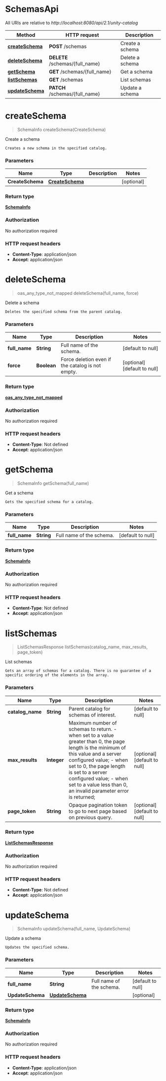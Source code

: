 # SchemasApi

All URIs are relative to *http://localhost:8080/api/2.1/unity-catalog*

| Method | HTTP request | Description |
|------------- | ------------- | -------------|
| [**createSchema**](SchemasApi.md#createSchema) | **POST** /schemas | Create a schema |
| [**deleteSchema**](SchemasApi.md#deleteSchema) | **DELETE** /schemas/{full_name} | Delete a schema |
| [**getSchema**](SchemasApi.md#getSchema) | **GET** /schemas/{full_name} | Get a schema |
| [**listSchemas**](SchemasApi.md#listSchemas) | **GET** /schemas | List schemas |
| [**updateSchema**](SchemasApi.md#updateSchema) | **PATCH** /schemas/{full_name} | Update a schema |


<a name="createSchema"></a>
# **createSchema**
> SchemaInfo createSchema(CreateSchema)

Create a schema

    Creates a new schema in the specified catalog. 

### Parameters

|Name | Type | Description  | Notes |
|------------- | ------------- | ------------- | -------------|
| **CreateSchema** | [**CreateSchema**](../Models/CreateSchema.md)|  | [optional] |

### Return type

[**SchemaInfo**](../Models/SchemaInfo.md)

### Authorization

No authorization required

### HTTP request headers

- **Content-Type**: application/json
- **Accept**: application/json

<a name="deleteSchema"></a>
# **deleteSchema**
> oas_any_type_not_mapped deleteSchema(full\_name, force)

Delete a schema

    Deletes the specified schema from the parent catalog. 

### Parameters

|Name | Type | Description  | Notes |
|------------- | ------------- | ------------- | -------------|
| **full\_name** | **String**| Full name of the schema. | [default to null] |
| **force** | **Boolean**| Force deletion even if the catalog is not empty. | [optional] [default to null] |

### Return type

[**oas_any_type_not_mapped**](../Models/AnyType.md)

### Authorization

No authorization required

### HTTP request headers

- **Content-Type**: Not defined
- **Accept**: application/json

<a name="getSchema"></a>
# **getSchema**
> SchemaInfo getSchema(full\_name)

Get a schema

    Gets the specified schema for a catalog. 

### Parameters

|Name | Type | Description  | Notes |
|------------- | ------------- | ------------- | -------------|
| **full\_name** | **String**| Full name of the schema. | [default to null] |

### Return type

[**SchemaInfo**](../Models/SchemaInfo.md)

### Authorization

No authorization required

### HTTP request headers

- **Content-Type**: Not defined
- **Accept**: application/json

<a name="listSchemas"></a>
# **listSchemas**
> ListSchemasResponse listSchemas(catalog\_name, max\_results, page\_token)

List schemas

    Gets an array of schemas for a catalog. There is no guarantee of a specific ordering of the elements in the array. 

### Parameters

|Name | Type | Description  | Notes |
|------------- | ------------- | ------------- | -------------|
| **catalog\_name** | **String**| Parent catalog for schemas of interest. | [default to null] |
| **max\_results** | **Integer**| Maximum number of schemas to return. - when set to a value greater than 0, the page length is the minimum of this value and a server configured value; - when set to 0, the page length is set to a server configured value; - when set to a value less than 0, an invalid parameter error is returned;  | [optional] [default to null] |
| **page\_token** | **String**| Opaque pagination token to go to next page based on previous query.  | [optional] [default to null] |

### Return type

[**ListSchemasResponse**](../Models/ListSchemasResponse.md)

### Authorization

No authorization required

### HTTP request headers

- **Content-Type**: Not defined
- **Accept**: application/json

<a name="updateSchema"></a>
# **updateSchema**
> SchemaInfo updateSchema(full\_name, UpdateSchema)

Update a schema

    Updates the specified schema. 

### Parameters

|Name | Type | Description  | Notes |
|------------- | ------------- | ------------- | -------------|
| **full\_name** | **String**| Full name of the schema. | [default to null] |
| **UpdateSchema** | [**UpdateSchema**](../Models/UpdateSchema.md)|  | [optional] |

### Return type

[**SchemaInfo**](../Models/SchemaInfo.md)

### Authorization

No authorization required

### HTTP request headers

- **Content-Type**: application/json
- **Accept**: application/json

